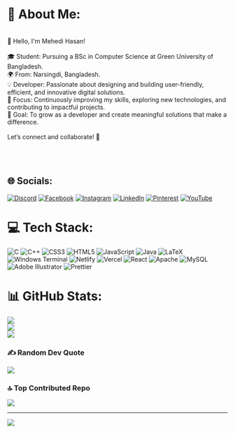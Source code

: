 # 💫 About Me:
<br>👋 Hello, I'm Mehedi Hasan!<br><br>🎓 Student: Pursuing a BSc in Computer Science at Green University of Bangladesh.<br>🌍 From: Narsingdi, Bangladesh.<br>💡 Developer: Passionate about designing and building user-friendly, efficient, and innovative digital solutions.<br>🎯 Focus: Continuously improving my skills, exploring new technologies, and contributing to impactful projects.<br>🌱 Goal: To grow as a developer and create meaningful solutions that make a difference.<br><br>Let’s connect and collaborate! 🚀<br><br><br><br>


## 🌐 Socials:
[![Discord](https://img.shields.io/badge/Discord-%237289DA.svg?logo=discord&logoColor=white)](https://discord.gg/1283545024528912437) [![Facebook](https://img.shields.io/badge/Facebook-%231877F2.svg?logo=Facebook&logoColor=white)](https://facebook.com/https://www.facebook.com/HasanMehediX) [![Instagram](https://img.shields.io/badge/Instagram-%23E4405F.svg?logo=Instagram&logoColor=white)](https://instagram.com/https://www.instagram.com/mehedi.coder/) [![LinkedIn](https://img.shields.io/badge/LinkedIn-%230077B5.svg?logo=linkedin&logoColor=white)](https://linkedin.com/in/https://www.linkedin.com/in/hasanmehedix/) [![Pinterest](https://img.shields.io/badge/Pinterest-%23E60023.svg?logo=Pinterest&logoColor=white)](https://pinterest.com/https://pin.it/6IOjVM6Db) [![YouTube](https://img.shields.io/badge/YouTube-%23FF0000.svg?logo=YouTube&logoColor=white)](https://youtube.com/@https://www.youtube.com/@HasanMehediX) 

# 💻 Tech Stack:
![C](https://img.shields.io/badge/c-%2300599C.svg?style=plastic&logo=c&logoColor=white) ![C++](https://img.shields.io/badge/c++-%2300599C.svg?style=plastic&logo=c%2B%2B&logoColor=white) ![CSS3](https://img.shields.io/badge/css3-%231572B6.svg?style=plastic&logo=css3&logoColor=white) ![HTML5](https://img.shields.io/badge/html5-%23E34F26.svg?style=plastic&logo=html5&logoColor=white) ![JavaScript](https://img.shields.io/badge/javascript-%23323330.svg?style=plastic&logo=javascript&logoColor=%23F7DF1E) ![Java](https://img.shields.io/badge/java-%23ED8B00.svg?style=plastic&logo=openjdk&logoColor=white) ![LaTeX](https://img.shields.io/badge/latex-%23008080.svg?style=plastic&logo=latex&logoColor=white) ![Windows Terminal](https://img.shields.io/badge/Windows%20Terminal-%234D4D4D.svg?style=plastic&logo=windows-terminal&logoColor=white) ![Netlify](https://img.shields.io/badge/netlify-%23000000.svg?style=plastic&logo=netlify&logoColor=#00C7B7) ![Vercel](https://img.shields.io/badge/vercel-%23000000.svg?style=plastic&logo=vercel&logoColor=white) ![React](https://img.shields.io/badge/react-%2320232a.svg?style=plastic&logo=react&logoColor=%2361DAFB) ![Apache](https://img.shields.io/badge/apache-%23D42029.svg?style=plastic&logo=apache&logoColor=white) ![MySQL](https://img.shields.io/badge/mysql-4479A1.svg?style=plastic&logo=mysql&logoColor=white) ![Adobe Illustrator](https://img.shields.io/badge/adobe%20illustrator-%23FF9A00.svg?style=plastic&logo=adobe%20illustrator&logoColor=white) ![Prettier](https://img.shields.io/badge/prettier-%23F7B93E.svg?style=plastic&logo=prettier&logoColor=black)
# 📊 GitHub Stats:
![](https://github-readme-stats.vercel.app/api?username=iammehedihasann&theme=github_dark&hide_border=true&include_all_commits=true&count_private=true)<br/>
![](https://github-readme-streak-stats.herokuapp.com/?user=iammehedihasann&theme=github_dark&hide_border=true)<br/>
![](https://github-readme-stats.vercel.app/api/top-langs/?username=iammehedihasann&theme=github_dark&hide_border=true&include_all_commits=true&count_private=true&layout=compact)

### ✍️ Random Dev Quote
![](https://quotes-github-readme.vercel.app/api?type=horizontal&theme=tokyonight)

### 🔝 Top Contributed Repo
![](https://github-contributor-stats.vercel.app/api?username=iammehedihasann&limit=5&theme=react&combine_all_yearly_contributions=true)

---
[![](https://visitcount.itsvg.in/api?id=iammehedihasann&icon=5&color=6)](https://visitcount.itsvg.in)

<!-- Proudly created with GPRM ( https://gprm.itsvg.in ) -->